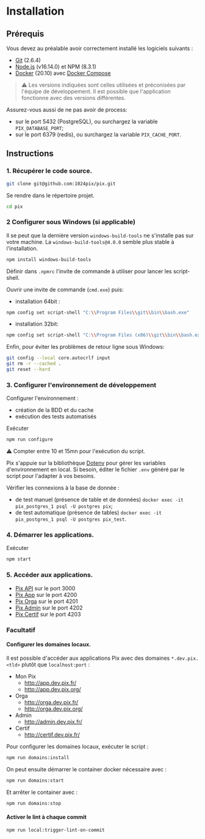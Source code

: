 # Installation

## Prérequis

Vous devez au préalable avoir correctement installé les logiciels suivants :

- [Git](https://git-scm.com/) (2.6.4)
- [Node.js](https://nodejs.org/) (v16.14.0) et NPM (8.3.1)
- [Docker](https://docs.docker.com/get-started/) (20.10) avec [Docker Compose](https://docs.docker.com/compose/install/)

> ⚠️ Les versions indiquées sont celles utilisées et préconisées par l'équipe de développement. Il est possible que l'application fonctionne avec des versions différentes.

Assurez-vous aussi de ne pas avoir de process:

- sur le port 5432 (PostgreSQL), ou surchargez la variable `PIX_DATABASE_PORT`;
- sur le port 6379 (redis), ou surchargez la variable `PIX_CACHE_PORT`.

## Instructions

### 1. Récupérer le code source.

```bash
git clone git@github.com:1024pix/pix.git
```

Se rendre dans le répertoire projet.

```bash
cd pix
```

### 2 Configurer sous Windows (si applicable)

Il se peut que la dernière version `windows-build-tools` ne s'installe pas sur votre machine.
La `windows-build-tools@4.0.0` semble plus stable à l'installation.

```bash
npm install windows-build-tools
```

Définir dans `.npmrc` l'invite de commande à utiliser pour lancer les script-shell.

Ouvrir une invite de commande (`cmd.exe`) puis:

- installation 64bit :

```bash
npm config set script-shell "C:\\Program Files\\git\\bin\\bash.exe"
```

- installation 32bit:

```bash
npm config set script-shell "C:\\Program Files (x86)\\git\\bin\\bash.exe"
```

Enfin, pour éviter les problèmes de retour ligne sous Windows:

```bash
git config --local core.autocrlf input
git rm -r --cached .
git reset --hard
```

### 3. Configurer l'environnement de développement

Configurer l'environnement :

- création de la BDD et du cache
- exécution des tests automatisés

Exécuter

```bash
npm run configure
```

⚠️ Compter entre 10 et 15mn pour l'exécution du script.

Pix s'appuie sur la bibliothèque [Dotenv](https://github.com/motdotla/dotenv) pour gérer les variables d'environnement
en local. Si besoin, éditer le fichier `.env` généré par le script pour l'adapter à vos besoins.

Vérifier les connexions à la base de donnée :

- de test manuel (présence de table et de données) `docker exec -it pix_postgres_1 psql -U postgres pix`;
- de test automatique (présence de tables) `docker exec -it pix_postgres_1 psql -U postgres pix_test`.

### 4. Démarrer les applications.

Exécuter

```bash
npm start
```

### 5. Accéder aux applications.

- [Pix API](http://localhost:3000) sur le port 3000
- [Pix App](http://localhost:4200) sur le port 4200
- [Pix Orga](http://localhost:4201) sur le port 4201
- [Pix Admin](http://localhost:4202) sur le port 4202
- [Pix Certif](http://localhost:4203) sur le port 4203

### Facultatif

#### Configurer les domaines locaux.

Il est possible d'accéder aux applications Pix avec des domaines `*.dev.pix.<tld>`
plutôt que `localhost:port` :

- Mon Pix
  - http://app.dev.pix.fr/
  - http://app.dev.pix.org/
- Orga
  - http://orga.dev.pix.fr/
  - http://orga.dev.pix.org/
- Admin
  - http://admin.dev.pix.fr/
- Certif
  - http://certif.dev.pix.fr/

Pour configurer les domaines locaux, exécuter le script :

```bash
npm run domains:install
```

On peut ensuite démarrer le container docker nécessaire avec :

```bash
npm run domains:start
```

Et arrêter le container avec :

```bash
npm run domains:stop
```

#### Activer le lint à chaque commit

```
npm run local:trigger-lint-on-commit
```
